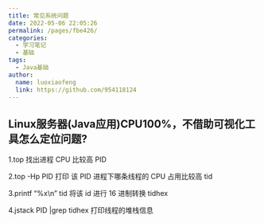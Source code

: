```yaml
---
title: 常见系统问题
date: 2022-05-06 22:05:26
permalink: /pages/fbe426/
categories:
  - 学习笔记
  - 基础
tags:
  - Java基础
author: 
  name: luoxiaofeng
  link: https://github.com/954118124
---
```

## Linux服务器(Java应用)CPU100%，不借助可视化工具怎么定位问题?

1.top 找出进程 CPU 比较高 PID

2.top -Hp PID 打印 该 PID 进程下哪条线程的 CPU 占用比较高 tid

3.printf “%x\\n” tid 将该 id 进行 16 进制转换 tidhex

4.jstack PID \|grep tidhex 打印线程的堆栈信息